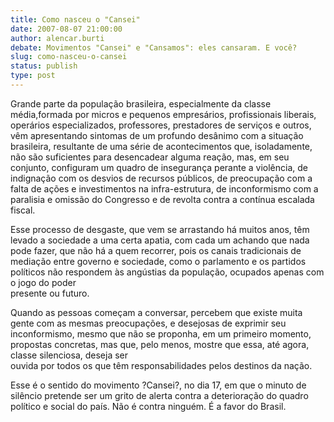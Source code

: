 ```yaml
---
title: Como nasceu o "Cansei"
date: 2007-08-07 21:00:00
author: alencar.burti
debate: Movimentos "Cansei" e "Cansamos": eles cansaram. E você?
slug: como-nasceu-o-cansei
status: publish 
type: post
---
```


  
Grande parte da população brasileira, especialmente da classe média,formada por micros e pequenos empresários, profissionais liberais, operários especializados, professores, prestadores de serviços e outros, vêm apresentando sintomas de um profundo desânimo com a situação brasileira, resultante de uma série de acontecimentos que, isoladamente, não são suficientes para desencadear alguma reação, mas, em seu conjunto, configuram um quadro de insegurança perante a violência, de indignação com os desvios de recursos públicos, de preocupação com a falta de ações e investimentos na infra-estrutura, de inconformismo com a paralisia e omissão do Congresso e de revolta contra a contínua escalada fiscal.  



Esse processo de desgaste, que vem se arrastando há muitos anos, têm levado a sociedade a uma certa apatia, com cada um achando que nada pode fazer, que não há a quem recorrer, pois os canais tradicionais de mediação entre governo e sociedade, como o parlamento e os partidos políticos não respondem às angústias da população, ocupados apenas com o jogo do poder  
presente ou futuro.


  
Quando as pessoas começam a conversar, percebem que existe muita gente com as mesmas preocupações, e desejosas de exprimir seu inconformismo, mesmo que não se proponha, em um primeiro momento, propostas concretas, mas que, pelo menos, mostre que essa, até agora, classe silenciosa, deseja ser  
ouvida por todos os que têm responsabilidades pelos destinos da nação.  



Esse é o sentido do movimento ?Cansei?, no dia 17, em que o minuto de silêncio pretende ser um grito de alerta contra a deterioração do quadro político e social do país. Não é contra ninguém. É a favor do Brasil.


